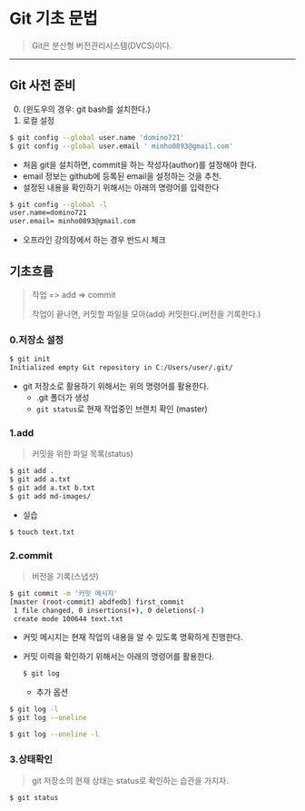 # Git 기초 문법

> Git은 분산형 버전관리시스템(DVCS)이다.

---

## Git 사전 준비

0. (윈도우의 경우: git bash를 설치한다.)
1. 로컬 설정

```bash
$ git config --global user.name 'domino721'
$ git config --global user.email ' minho0893@gmail.com'
```

- 처음 git을 설치하면, commit을 하는 작성자(author)를 설정해야 한다.
- email 정보는 github에 등록된 email을 설정하는 것을 추천.
- 설정된 내용을 확인하기 위해서는 아래의 명령어를 입력한다

```bash
$ git config --global -l
user.name=domino721
user.email= minho0893@gmail.com

```

- 오프라인 강의장에서 하는 경우 반드시 체크



## 기초흐름

> 작업 => add => commit
>
> 작업이 끝나면, 커밋할 파일을 모아(add) 커밋한다.(버전을 기록한다.)

### 0.저장소 설정

```bash
$ git init
Initialized empty Git repository in C:/Users/user/.git/
```

- git 저장소로 활용하기 위해서는 위의 명령어를 활용한다.
  - .git 폴더가 생성
  - `git status`로 현재 작업중인 브랜치 확인 (master)

### 1.add

> 커밋을 위한 파일 목록(status)

```bash
$ git add .
$ git add a.txt
$ git add a.txt b.txt
$ git add md-images/
```

- 실습

```bash
$ touch text.txt
```

### 2.commit

> 버전을 기록(스냅샷)

```bash
$ git commit -m '커밋 메시지'
[master (root-commit) abdfedb] first_commit
 1 file changed, 0 insertions(+), 0 deletions(-)
 create mode 100644 text.txt
```

  - 커밋 메시지는 현재 작업의 내용을 알 수 있도록 명확하게 진행한다.

  - 커밋 이력을 확인하기 위해서는 아래의 명령어를 활용한다.

    ``` bash
    $ git log
    ```

    - 추가 옵션

``` bash
$ git log -l
$ git log --oneline

$ git log --oneline -l
```

### 3.상태확인

> git 저장소의 현재 상태는 status로 확인하는 습관을 가지자.

``` bash
$ git status
```